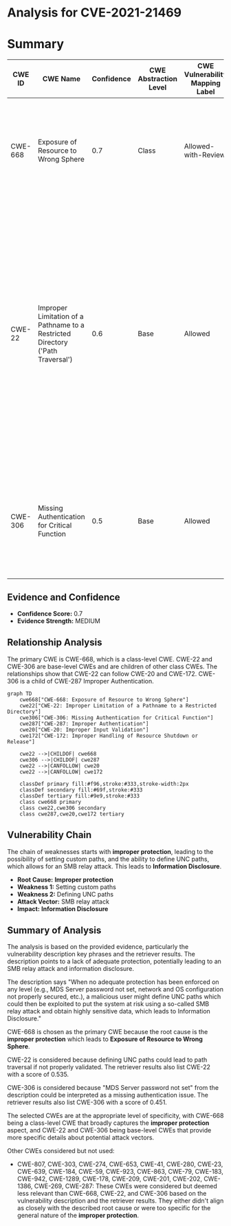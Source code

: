 # Analysis for CVE-2021-21469

# Summary
| CWE ID | CWE Name | Confidence | CWE Abstraction Level | CWE Vulnerability Mapping Label | CWE-Vulnerability Mapping Notes |
|---|---|---|---|---|---|
| CWE-668 | Exposure of Resource to Wrong Sphere | 0.7 | Class | Allowed-with-Review | The product exposes a resource to the wrong control sphere, providing unintended actors with inappropriate access to the resource. |
| CWE-22 | Improper Limitation of a Pathname to a Restricted Directory ('Path Traversal') | 0.6 | Base | Allowed | The product uses external input to construct a pathname that is intended to identify a file or directory that is located underneath a restricted parent directory, but the product does not properly neutralize special elements within the pathname that can cause the pathname to resolve to a location that is outside of the restricted directory. |
| CWE-306 | Missing Authentication for Critical Function | 0.5 | Base | Allowed | The product does not perform any authentication for functionality that requires a provable user identity or consumes a significant amount of resources. |

## Evidence and Confidence

*   **Confidence Score:** 0.7
*   **Evidence Strength:** MEDIUM

## Relationship Analysis
The primary CWE is CWE-668, which is a class-level CWE. CWE-22 and CWE-306 are base-level CWEs and are children of other class CWEs. The relationships show that CWE-22 can follow CWE-20 and CWE-172. CWE-306 is a child of CWE-287 Improper Authentication.

```mermaid
graph TD
    cwe668["CWE-668: Exposure of Resource to Wrong Sphere"]
    cwe22["CWE-22: Improper Limitation of a Pathname to a Restricted Directory"]
    cwe306["CWE-306: Missing Authentication for Critical Function"]
    cwe287["CWE-287: Improper Authentication"]
    cwe20["CWE-20: Improper Input Validation"]
    cwe172["CWE-172: Improper Handling of Resource Shutdown or Release"]

    cwe22 -->|CHILDOF| cwe668
    cwe306 -->|CHILDOF| cwe287
    cwe22 -->|CANFOLLOW| cwe20
    cwe22 -->|CANFOLLOW| cwe172
    
    classDef primary fill:#f96,stroke:#333,stroke-width:2px
    classDef secondary fill:#69f,stroke:#333
    classDef tertiary fill:#9e9,stroke:#333
    class cwe668 primary
    class cwe22,cwe306 secondary
    class cwe287,cwe20,cwe172 tertiary
```

## Vulnerability Chain
The chain of weaknesses starts with **improper protection**, leading to the possibility of setting custom paths, and the ability to define UNC paths, which allows for an SMB relay attack. This leads to **Information Disclosure**.
  - **Root Cause:** **Improper protection**
  - **Weakness 1:** Setting custom paths
  - **Weakness 2:** Defining UNC paths
  - **Attack Vector:** SMB relay attack
  - **Impact:** **Information Disclosure**

## Summary of Analysis
The analysis is based on the provided evidence, particularly the vulnerability description key phrases and the retriever results. The description points to a lack of adequate protection, potentially leading to an SMB relay attack and information disclosure.

The description says "When no adequate protection has been enforced on any level (e.g., MDS Server password not set, network and OS configuration not properly secured, etc.), a malicious user might define UNC paths which could then be exploited to put the system at risk using a so-called SMB relay attack and obtain highly sensitive data, which leads to Information Disclosure."

CWE-668 is chosen as the primary CWE because the root cause is the **improper protection** which leads to **Exposure of Resource to Wrong Sphere**.

CWE-22 is considered because defining UNC paths could lead to path traversal if not properly validated. The retriever results also list CWE-22 with a score of 0.535.

CWE-306 is considered because "MDS Server password not set" from the description could be interpreted as a missing authentication issue. The retriever results also list CWE-306 with a score of 0.451.

The selected CWEs are at the appropriate level of specificity, with CWE-668 being a class-level CWE that broadly captures the **improper protection** aspect, and CWE-22 and CWE-306 being base-level CWEs that provide more specific details about potential attack vectors.

Other CWEs considered but not used:

*   CWE-807, CWE-303, CWE-274, CWE-653, CWE-41, CWE-280, CWE-23, CWE-639, CWE-184, CWE-59, CWE-923, CWE-863, CWE-79, CWE-183, CWE-942, CWE-1289, CWE-178, CWE-209, CWE-201, CWE-202, CWE-1386, CWE-269, CWE-287: These CWEs were considered but deemed less relevant than CWE-668, CWE-22, and CWE-306 based on the vulnerability description and the retriever results. They either didn't align as closely with the described root cause or were too specific for the general nature of the **improper protection**.